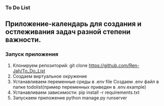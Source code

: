 ### To Do List 
## Приложение-календарь для создания и остлеживания задач разной степени важности.
### Запуск приложения
1. Клонируем репозиторий:
git clone https://github.com/Ren-Jah/To_Do_List
2. Создаем виртуальное окружение
3. Устанавливаем переменные среды в .env file
Создаем .env файл в папке todolist(пример переменных приведен в .env.example)
4. Устанавливаем зависимости:
pip install -r requirements.txt
5. Запускаем приложение
python manage.py runserver


